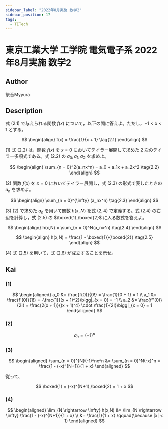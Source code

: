 ```yaml
---
sidebar_label: "2022年8月実施 数学2"
sidebar_position: 17
tags:
  - TITech
---
```

# 東京工業大学 工学院 電気電子系 2022年8月実施 数学2

## **Author**
祭音Myyura

## **Description**
式 $(2.1)$ で与えられる関数 $f(x)$ について，以下の問に答えよ。ただし，$-1 < x < 1$ とする。

$$
\begin{align}
f(x) = \frac{1}{x + 1} \tag{2.1}
\end{align}
$$

(1) 式 $(2.2)$ は，関数 $f(x)$ を $x = 0$ においてテイラー展開して求めた $2$ 次のテイラー多項式である。式 $(2.2)$ の $a_0,a_1,a_2$ を求めよ。

$$
\begin{align}
\sum_{n = 0}^2(a_nx^n) = a_0 + a_1x + a_2x^2 \tag{2.2}
\end{align}
$$

(2) 関数 $f(x)$ を $x = 0$ においてテイラー展開し，式 $(2.3)$ の形式で表したときの $a_n$ を求めよ。

$$
\begin{align}
\sum_{n = 0}^{\infty} (a_nx^n) \tag{2.3}
\end{align}
$$

(3) (2) で求めた $a_n$ を用いて関数 $h(x,N)$ を式 $(2,4)$ で定義する。式 $(2.4)$ の右辺を計算し，式 $(2.5)$ の $\boxed{1},\boxed{2}$ に入る数式を答えよ。

$$
\begin{align}
h(x,N) = \sum_{n = 0}^N(a_nx^n) \tag{2.4}
\end{align}
$$

$$
\begin{align}
h(x,N) = \frac{1 - \boxed{1}}{\boxed{2}} \tag{2.5}
\end{align}
$$

(4) 式 $(2.5)$ を用いて，式 $(2.6)$ が成立することを示せ。 

## **Kai** 
### (1)

<!-- $$
\sum_{n = 0}^{\infty} \frac{f^{(n)}(0)}{n!}x^n
$$ -->

$$
\begin{aligned}
a_0 &= \frac{f(0)}{0!} = \frac{1}{0 + 1} = 1 \\
a_1 &= \frac{f'(0)}{1!} = -\frac{1}{(x + 1)^2}\bigg|_{x = 0} = -1 \\
a_2 &= \frac{f''(0)}{2!} = \frac{2(x + 1)}{(x + 1)^4} \cdot \frac{1}{2!}\bigg|_{x = 0} = 1
\end{aligned}
$$

### (2)

$$
a_n = (-1)^n
$$

### (3)

$$
\begin{aligned}
\sum_{n = 0}^{N}(-1)^nx^n &= \sum_{n = 0}^N(-x)^n = \frac{1 - (-x)^{N+1}}{1 + x}
\end{aligned}
$$

従って、

$$
\boxed{1} = (-x)^{N+1},\boxed{2} = 1 + x
$$

### (4)

$$
\begin{aligned}
\lim_{N \rightarrow \infty} h(x,N) &= \lim_{N \rightarrow \infty} \frac{1 - (-x)^{N+1}}{1 + x} \\
&= \frac{1}{1 + x} \qquad(\because |x| < 1)
\end{aligned}
$$